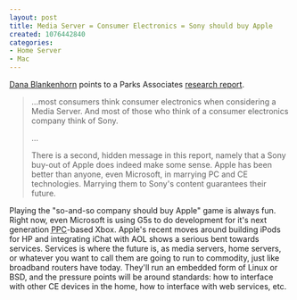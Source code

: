 ```yaml
--- 
layout: post
title: Media Server = Consumer Electronics = Sony should buy Apple
created: 1076442840
categories: 
- Home Server
- Mac
---
```

<p><a href="http://www.corante.com/mooreslore/20040201.shtml#69313">Dana Blankenhorn</a> points to a Parks Associates <a href="http://www.theregister.co.uk/content/51/35432.html">research report</a>.</p>

<blockquote>
<p>…most consumers think consumer electronics when considering a Media Server. And most of those who think of a consumer electronics company think of Sony.</p>
<p>…</p>
<p>There is a second, hidden message in this report, namely that a Sony buy-out of Apple does indeed make some sense. Apple has been better than anyone, even Microsoft, in marrying PC and CE technologies. Marrying them to Sony's content guarantees their future.</p>
</blockquote>

<p>Playing the "so-and-so company should buy Apple" game is always fun. Right now, even Microsoft is using G5s to do development for it's next generation <acronym title="PowerPC">PPC</acronym>-based Xbox. Apple's recent moves around building iPods for HP and integrating iChat with AOL shows a serious bent towards services. Services is where the future is, as media servers, home servers, or whatever you want to call them are going to run to commodity, just like broadband routers have today. They'll run an embedded form of Linux or BSD, and the pressure points will be around standards: how to interface with other CE devices in the home, how to interface with web services, etc.</p>
